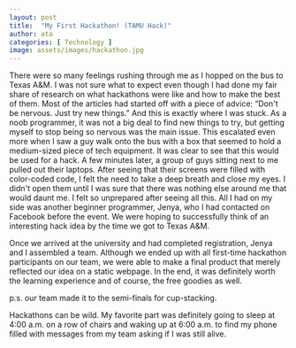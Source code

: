 ```yaml
---
layout: post
title:  "My First Hackathon! (TAMU Hack)"
author: ata
categories: [ Technology ]
image: assets/images/hackathon.jpg
---
```

There were so many feelings rushing through me as I hopped on the bus to Texas A&M. I was not sure what to expect even though I had done my fair share of research on what hackathons were like and how to make the best of them. Most of the articles had started off with a piece of advice: “Don't be nervous. Just try new things.” And this is exactly where I was stuck. As a noob programmer, it was not a big deal to find new things to try, but getting myself to stop being so nervous was the main issue. This escalated even more when I saw a guy walk onto the bus with a box that seemed to hold a medium-sized piece of tech equipment. It was clear to see that this would be used for a hack. A few minutes later, a group of guys sitting next to me pulled out their laptops. After seeing that their screens were filled with color-coded code, I felt the need to take a deep breath and close my eyes. I didn't open them until I was sure that there was nothing else around me that would daunt me. I felt so unprepared after seeing all this. All I had on my side was another beginner programmer, Jenya, who I had contacted on Facebook before the event. We were hoping to successfully think of an interesting hack idea by the time we got to Texas A&M.

Once we arrived at the university and had completed registration, Jenya and I assembled a team. Although we ended up with all first-time hackathon participants on our team, we were able to make a final product that merely reflected our idea on a static webpage. In the end, it was definitely worth the learning experience and of course, the free goodies as well.

p.s. our team made it to the semi-finals for cup-stacking.

Hackathons can be wild. My favorite part was definitely going to sleep at 4:00 a.m. on a row of chairs and waking up at 6:00 a.m. to find my phone filled with messages from my team asking if I was still alive.